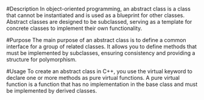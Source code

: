 #Description
In object-oriented programming, an abstract class is a class that cannot be instantiated and is used as a blueprint for other classes. Abstract classes are designed to be subclassed, serving as a template for concrete classes to implement their own functionality.

#Purpose
The main purpose of an abstract class is to define a common interface for a group of related classes. It allows you to define methods that must be implemented by subclasses, ensuring consistency and providing a structure for polymorphism.

#Usage
To create an abstract class in C++, you use the virtual keyword to declare one or more methods as pure virtual functions. A pure virtual function is a function that has no implementation in the base class and must be implemented by derived classes.

